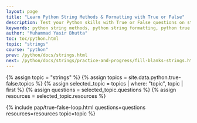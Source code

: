 ```yaml
---
layout: page
title: "Learn Python String Methods & Formatting with True or False"
description: Test your Python skills with True or False questions on string methods and formatting. Great for beginners learning Python strings through hands-on practice.
keywords: python string methods, python string formatting, python true or false, python quiz, learn python strings, string methods in python, python string exercises, python for beginners, python string functions, python interview questions.
author: "Muhammad Yasir Bhutta"
toc: toc/python.html
topic: "strings"
course: "python"
prev: /python/docs/strings.html
next: /python/docs/strings/practice-and-progress/fill-blanks-strings.html
---
```


{% assign topic = "strings" %}
{% assign topics = site.data.python.true-false.topics %}
{% assign selected_topic = topics | where: "topic", topic | first %}
{% assign questions = selected_topic.questions %}
{% assign resources = selected_topic.resources %}

{% include pap/true-false-loop.html questions=questions resources=resources topic=topic %}
